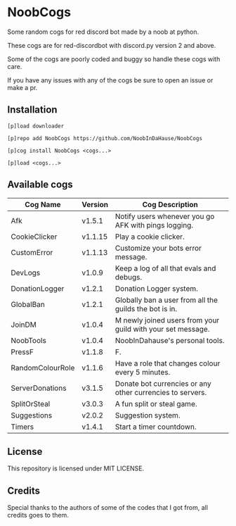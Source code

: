 # NoobCogs

Some random cogs for red discord bot made by a noob at python.

These cogs are for red-discordbot with discord.py version 2 and above.

Some of the cogs are poorly coded and buggy so handle these cogs with care.

If you have any issues with any of the cogs be sure to open an issue or make a pr.

## Installation

```
[p]load downloader

[p]repo add NoobCogs https://github.com/NoobInDaHause/NoobCogs

[p]cog install NoobCogs <cogs...>

[p]load <cogs...>
```

## Available cogs

| Cog Name         |  Version  | Cog Description                                             |
| ---------------- | --------- | ----------------------------------------------------------- |
| Afk              |  v1.5.1   | Notify users whenever you go AFK with pings logging.        |
| CookieClicker    |  v1.1.15  | Play a cookie clicker.                                      |
| CustomError      |  v1.1.13  | Customize your bots error message.                          |
| DevLogs          |  v1.0.9   | Keep a log of all that evals and debugs.                    |
| DonationLogger   |  v1.2.1   | Donation Logger system.                                     |
| GlobalBan        |  v1.2.1   | Globally ban a user from all the guilds the bot is in.      |
| JoinDM           |  v1.0.4   | M newly joined users from your guild with your set message. |
| NoobTools        |  v1.0.4   | NoobInDahause's personal tools.                             |
| PressF           |  v1.1.8   | F.                                                          |
| RandomColourRole |  v1.1.6   | Have a role that changes colour every 5 minutes.            |
| ServerDonations  |  v3.1.5   | Donate bot currencies or any other currencies to servers.   |
| SplitOrSteal     |  v3.0.3   | A fun split or steal game.                                  |
| Suggestions      |  v2.0.2   | Suggestion system.                                          |
| Timers           |  v1.4.1   | Start a timer countdown.                                    |

## License

This repository is licensed under MIT LICENSE.

## Credits

Special thanks to the authors of some of the codes that I got from, all credits goes to them.
